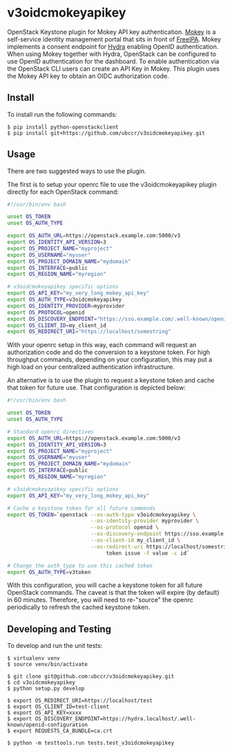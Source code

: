 # v3oidcmokeyapikey

OpenStack Keystone plugin for Mokey API key authentication.
[Mokey](https://github.com/ubccr/mokey) is a self-service identity management
portal that sits in front of [FreeIPA](https://www.freeipa.org). Mokey
implements a consent endpoint for [Hydra](https://github.com/ory/hydra)
enabling OpenID authentication. When using Mokey together with Hydra, OpenStack
can be configured to use OpenID authentication for the dashboard. To enable
authentication via the OpenStack CLI users can create an API Key in Mokey. This
plugin uses the Mokey API key to obtain an OIDC authorization code.

## Install

To install run the following commands:

```
$ pip install python-openstackclient
$ pip install git+https://github.com/ubccr/v3oidcmokeyapikey.git
```

## Usage

There are two suggested ways to use the plugin.

The first is to setup your openrc file to use the v3oidcmokeyapikey
plugin directly for each OpenStack command:

```bash
#!/usr/bin/env bash

unset OS_TOKEN
unset OS_AUTH_TYPE

export OS_AUTH_URL=https://openstack.example.com:5000/v3
export OS_IDENTITY_API_VERSION=3
export OS_PROJECT_NAME="myproject"
export OS_USERNAME="myuser"
export OS_PROJECT_DOMAIN_NAME="mydomain"
export OS_INTERFACE=public
export OS_REGION_NAME="myregion"

# v3oidcmokeyapikey specific options
export OS_API_KEY="my_very_long_mokey_api_key"
export OS_AUTH_TYPE=v3oidcmokeyapikey
export OS_IDENTITY_PROVIDER=myprovider
export OS_PROTOCOL=openid
export OS_DISCOVERY_ENDPOINT="https://sso.example.com/.well-known/openid-configuration"
export OS_CLIENT_ID=my_client_id
export OS_REDIRECT_URI="https://localhost/somestring"

```

With your openrc setup in this way, each command will request an authorization code
and do the conversion to a keystone token.  For high throughput commands, depending
on your configuration, this may put a high load on your centralized authentication
infrastructure.

An alternative is to use the plugin to request a keystone token and cache that token
for future use. That configuration is depicted below:

```bash
#!/usr/bin/env bash

unset OS_TOKEN
unset OS_AUTH_TYPE

# Standard openrc directives
export OS_AUTH_URL=https://openstack.example.com:5000/v3
export OS_IDENTITY_API_VERSION=3
export OS_PROJECT_NAME="myproject"
export OS_USERNAME="myuser"
export OS_PROJECT_DOMAIN_NAME="mydomain"
export OS_INTERFACE=public
export OS_REGION_NAME="myregion"

# v3oidcmokeyapikey specific options
export OS_API_KEY="my_very_long_mokey_api_key"

# Cache a keystone token for all future commands
export OS_TOKEN=`openstack --os-auth-type v3oidcmokeyapikey \
                           --os-identity-provider myprovider \
                           --os-protocol openid \
                           --os-discovery-endpoint https://sso.example.com/.well-known/openid-configuration \
                           --os-client-id my_client_id \
                           --os-redirect-uri https://localhost/somestring \
                                token issue -f value -c id`

# Change the auth_type to use this cached token
export OS_AUTH_TYPE=v3token
```

With this configuration, you will cache a keystone token for all future OpenStack
commands.  The caveat is that the token will expire (by default) in 60 minutes. Therefore,
you will need to re-"source" the openrc periodically to refresh the cached keystone token.

## Developing and Testing

To develop and run the unit tests:

```
$ virtualenv venv
$ source venv/bin/activate

$ git clone git@github.com:ubccr/v3oidcmokeyapikey.git
$ cd v3oidcmokeyapikey
$ python setup.py develop

$ export OS_REDIRECT_URI=https://localhost/test
$ export OS_CLIENT_ID=test-client
$ export OS_API_KEY=xxxx
$ export OS_DISCOVERY_ENDPOINT=https://hydra.localhost/.well-known/openid-configuration
$ export REQUESTS_CA_BUNDLE=ca.crt

$ python -m testtools.run tests.test_v3oidcmokeyapikey
```

